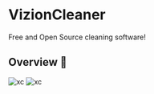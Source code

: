 # VizionCleaner
Free and Open Source cleaning software!

## Overview 🔎
![xc](https://i.ibb.co/KVJhQdS/1.png)
![xc](https://i.ibb.co/7Y1qMs9/2.png)
